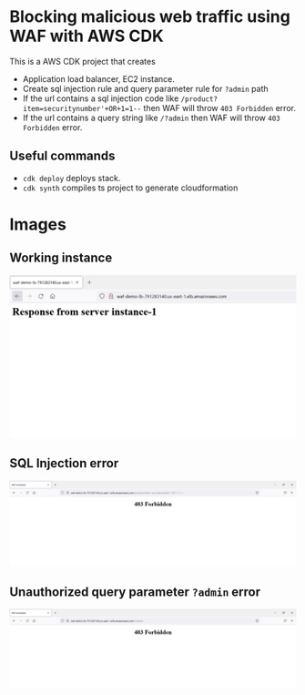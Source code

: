 # Blocking malicious web traffic using WAF with AWS CDK

This is a AWS CDK project that creates
*   Application load balancer, EC2 instance.
*	Create sql injection rule and query parameter rule for `?admin` path
*	If the url contains a sql injection code like `/product?item=securitynumber'+OR+1=1--` then WAF will throw `403 Forbidden` error.
*	If the url contains a query string like `/?admin` then WAF will throw `403 Forbidden` error.

## Useful commands

 * `cdk deploy`   deploys stack.
 * `cdk synth`    compiles ts project to generate cloudformation
 
 
# Images
 
## Working instance
![Screenshot](screenshots/waf1.PNG)

## SQL Injection error
![Screenshot](screenshots/waf2.PNG)

## Unauthorized query parameter `?admin` error
![Screenshot](screenshots/waf3.PNG)
